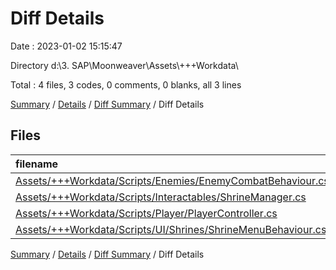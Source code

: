# Diff Details

Date : 2023-01-02 15:15:47

Directory d:\\3. SAP\\Moonweaver\\Assets\\+++Workdata\\

Total : 4 files,  3 codes, 0 comments, 0 blanks, all 3 lines

[Summary](results.md) / [Details](details.md) / [Diff Summary](diff.md) / Diff Details

## Files
| filename | language | code | comment | blank | total |
| :--- | :--- | ---: | ---: | ---: | ---: |
| [Assets/+++Workdata/Scripts/Enemies/EnemyCombatBehaviour.cs](/Assets/+++Workdata/Scripts/Enemies/EnemyCombatBehaviour.cs) | C# | 1 | 0 | 0 | 1 |
| [Assets/+++Workdata/Scripts/Interactables/ShrineManager.cs](/Assets/+++Workdata/Scripts/Interactables/ShrineManager.cs) | C# | 1 | 0 | 0 | 1 |
| [Assets/+++Workdata/Scripts/Player/PlayerController.cs](/Assets/+++Workdata/Scripts/Player/PlayerController.cs) | C# | -1 | 0 | 0 | -1 |
| [Assets/+++Workdata/Scripts/UI/Shrines/ShrineMenuBehaviour.cs](/Assets/+++Workdata/Scripts/UI/Shrines/ShrineMenuBehaviour.cs) | C# | 2 | 0 | 0 | 2 |

[Summary](results.md) / [Details](details.md) / [Diff Summary](diff.md) / Diff Details